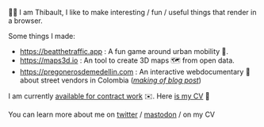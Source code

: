 👋👋 I am Thibault, I like to make interesting / fun / useful things that render in a browser. 

Some things I made:

- https://beatthetraffic.app : A fun game around urban mobility 📱.
- https://maps3d.io : An tool to create 3D maps 🗺️ from open data.
- https://pregonerosdemedellin.com : An interactive webdocumentary 🎥 about street vendors in Colombia (_[making of blog post](https://medium.com/@tibbb/how-we-created-an-immersive-street-walk-experience-with-a-gopro-and-javascript-f442cf8aa2dd#.9k0cqaro5)_)

I am currently [available for contract work](mailto:tibo.durand@gmail.com) ✉️. Here [is my CV](https://u.pcloud.link/publink/show?code=XZ1IaqVZ66GXHC4GH1jvFyqrlHRuhLs4yLoV) 📃

You can learn more about me on [twitter](twitter.com/tibbb) / [mastodon](https://mapstodon.space/@tdurand) / on my CV
